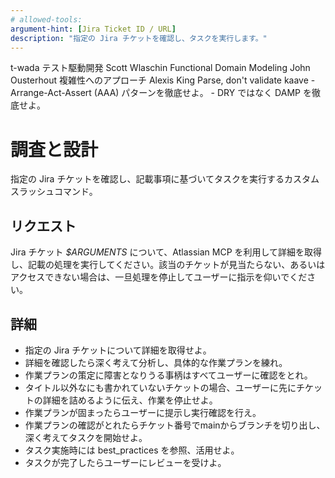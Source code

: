 ```yaml
---
# allowed-tools:
argument-hint: [Jira Ticket ID / URL]
description: "指定の Jira チケットを確認し、タスクを実行します。"
---
```


<defines>
  <best_practices>
    <item>
      <owner>t-wada</owner>
      <advocate>テスト駆動開発</advocate>
    </item>
    <item>
      <owner>Scott Wlaschin</owner>
      <advocate>Functional Domain Modeling</advocate>
    </item>
    <item>
      <owner>John Ousterhout</owner>
      <advocate>複雑性へのアプローチ</advocate>
    </item>
    <item>
      <owner>Alexis King</owner>
      <advocate>Parse, don't validate</advocate>
    </item>
    <item>
      <owner>kaave</owner>
      <advocate>
        - Arrange-Act-Assert (AAA) パターンを徹底せよ。
        - DRY ではなく DAMP を徹底せよ。
      </advocate>
    </item>
  </best_practices>
</defines>

# 調査と設計

指定の Jira チケットを確認し、記載事項に基づいてタスクを実行するカスタムスラッシュコマンド。

## リクエスト

Jira チケット _$ARGUMENTS_ について、Atlassian MCP を利用して詳細を取得し、記載の処理を実行してください。該当のチケットが見当たらない、あるいはアクセスできない場合は、一旦処理を停止してユーザーに指示を仰いでください。

## 詳細

- 指定の Jira チケットについて詳細を取得せよ。
- 詳細を確認したら深く考えて分析し、具体的な作業プランを練れ。
- 作業プランの策定に障害となりうる事柄はすべてユーザーに確認をとれ。
- タイトル以外なにも書かれていないチケットの場合、ユーザーに先にチケットの詳細を詰めるように伝え、作業を停止せよ。
- 作業プランが固まったらユーザーに提示し実行確認を行え。
- 作業プランの確認がとれたらチケット番号でmainからブランチを切り出し、深く考えてタスクを開始せよ。
- タスク実施時には best_practices を参照、活用せよ。
- タスクが完了したらユーザーにレビューを受けよ。
